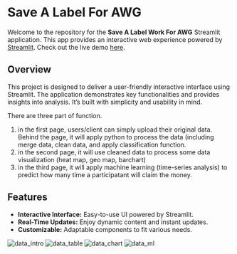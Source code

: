 # Save A Label For AWG

Welcome to the repository for the **Save A Label Work For AWG** Streamlit application. This app provides an interactive web experience powered by [Streamlit](https://streamlit.io/). Check out the live demo [here](https://jimmychenworkforawg.streamlit.app/).


## Overview

This project is designed to deliver a user-friendly interactive interface using Streamlit. The application demonstrates key functionalities and provides insights into analysis. It’s built with simplicity and usability in mind.

There are three part of function.
1. in the first page, users/client can simply upload their original data. Behind the page, it will apply python to process the data (including merge data, clean data, and apply classification function.
2. in the second page, it will use cleaned data to process some data visualization (heat map, geo map, barchart)
3. in the third page, it will apply machine learning (time-series analysis) to predict how many time a participatant will claim the money.

## Features

- **Interactive Interface:** Easy-to-use UI powered by Streamlit.
- **Real-Time Updates:** Enjoy dynamic content and instant updates.
- **Customizable:** Adaptable components to fit various needs.

![data_intro](https://github.com/user-attachments/assets/deb8f979-c417-40bc-8267-0923902144f0)
![data_table](https://github.com/user-attachments/assets/9e8f1636-a7be-4215-be51-ada00e34d0cc)
![data_chart](https://github.com/user-attachments/assets/c939666e-95b4-4838-82cc-9f48b7d9a42c)
![data_ml](https://github.com/user-attachments/assets/b80a4bb8-7c74-4214-adf2-7b0f37ef6e15)






